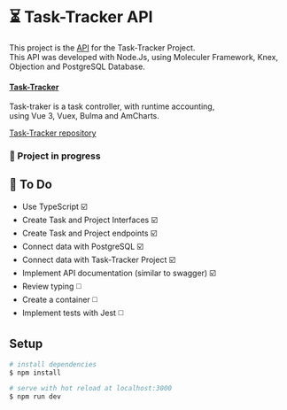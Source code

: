 # ⏳ Task-Tracker API

This project is the [API](https://task-tracker-api-moleculer.herokuapp.com/) for the Task-Tracker Project. <br>
This API was developed with Node.Js, using Moleculer Framework, Knex, Objection and PostgreSQL Database.

#### [Task-Tracker](https://task-tracker-vue.vercel.app/#/)
Task-traker is a task controller, with runtime accounting,<br>
using Vue 3, Vuex, Bulma and AmCharts.

[Task-Tracker repository](https://github.com/GugaAraujo/task-tracker)

### 🚧 Project in progress

## 📝 To Do

* Use TypeScript ☑️
* Create Task and Project Interfaces ☑️
* Create Task and Project endpoints ☑️
* Connect data with PostgreSQL ☑️
* Connect data with Task-Tracker Project ☑️
* Implement API documentation (similar to swagger) ☑️
* Review typing ◻️
* Create a container ◻️
* Implement tests with Jest ◻️

## Setup

```bash
# install dependencies
$ npm install

# serve with hot reload at localhost:3000
$ npm run dev
```
